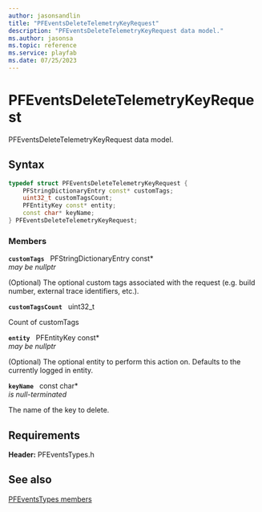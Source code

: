 ```yaml
---
author: jasonsandlin
title: "PFEventsDeleteTelemetryKeyRequest"
description: "PFEventsDeleteTelemetryKeyRequest data model."
ms.author: jasonsa
ms.topic: reference
ms.service: playfab
ms.date: 07/25/2023
---
```


# PFEventsDeleteTelemetryKeyRequest  

PFEventsDeleteTelemetryKeyRequest data model.  

## Syntax  
  
```cpp
typedef struct PFEventsDeleteTelemetryKeyRequest {  
    PFStringDictionaryEntry const* customTags;  
    uint32_t customTagsCount;  
    PFEntityKey const* entity;  
    const char* keyName;  
} PFEventsDeleteTelemetryKeyRequest;  
```
  
### Members  
  
**`customTags`** &nbsp; PFStringDictionaryEntry const*  
*may be nullptr*  
  
(Optional) The optional custom tags associated with the request (e.g. build number, external trace identifiers, etc.).
  
**`customTagsCount`** &nbsp; uint32_t  
  
Count of customTags
  
**`entity`** &nbsp; PFEntityKey const*  
*may be nullptr*  
  
(Optional) The optional entity to perform this action on. Defaults to the currently logged in entity.
  
**`keyName`** &nbsp; const char*  
*is null-terminated*  
  
The name of the key to delete.
  
  
## Requirements  
  
**Header:** PFEventsTypes.h
  
## See also  
[PFEventsTypes members](../pfeventstypes_members.md)  

  
  
